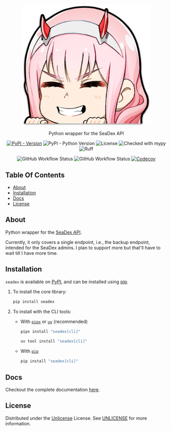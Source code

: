 <br/>
<p align="center">
  <a href="https://github.com/Ravencentric/seadex">
    <img src="https://github.com/Ravencentric/seadex/blob/main/docs/assets/logo.png" alt="Logo" width="400">
  </a>
  <p align="center">
    Python wrapper for the SeaDex API
  </p>
</p>

<p align="center">
<a href="https://pypi.org/project/seadex/"><img src="https://img.shields.io/pypi/v/seadex" alt="PyPI - Version" ></a>
<img src="https://img.shields.io/pypi/pyversions/seadex" alt="PyPI - Python Version">
<img src="https://img.shields.io/github/license/Ravencentric/seadex" alt="License">
<img src="https://www.mypy-lang.org/static/mypy_badge.svg" alt="Checked with mypy">
<img src="https://img.shields.io/endpoint?url=https://raw.githubusercontent.com/astral-sh/ruff/main/assets/badge/v2.json" alt="Ruff">
</p>

<p align="center">
<img src="https://img.shields.io/github/actions/workflow/status/Ravencentric/seadex/release.yml?" alt="GitHub Workflow Status">
<img src="https://img.shields.io/github/actions/workflow/status/Ravencentric/seadex/test.yml?label=tests" alt="GitHub Workflow Status">
<a href="https://codecov.io/gh/Ravencentric/seadex"><img src="https://codecov.io/gh/Ravencentric/seadex/graph/badge.svg?token=B45ODO7TEY" alt="Codecov"></a>
</p>

## Table Of Contents

* [About](#about)
* [Installation](#installation)
* [Docs](#docs)
* [License](#license)

## About

Python wrapper for the [SeaDex API](https://releases.moe/about/).

Currently, it only covers a single endpoint, i.e., the backup endpoint, intended for the SeaDex admins. I plan to support more but that'll have to wait till I have more time.

## Installation

`seadex` is available on [PyPI](https://pypi.org/project/seadex/), and can be installed using [pip](https://pip.pypa.io/en/stable/installation/).

1. To install the core library:

    ```sh
    pip install seadex
    ```

2. To install with the CLI tools:

    - With [`pipx`](https://pipx.pypa.io/stable/) or [`uv`](https://docs.astral.sh/uv/guides/tools/#installing-tools) (recommended)

        ```sh
        pipx install "seadex[cli]"
        ```
        ```sh
        uv tool install "seadex[cli]"
        ```

    - With [`pip`](https://pip.pypa.io/en/stable/installation/)

        ```sh
        pip install "seadex[cli]"
        ```

## Docs

Checkout the complete documentation [here](https://seadex.ravencentric.cc/).

## License

Distributed under the [Unlicense](https://choosealicense.com/licenses/unlicense/) License. See [UNLICENSE](https://github.com/Ravencentric/seadex/blob/main/UNLICENSE) for more information.
